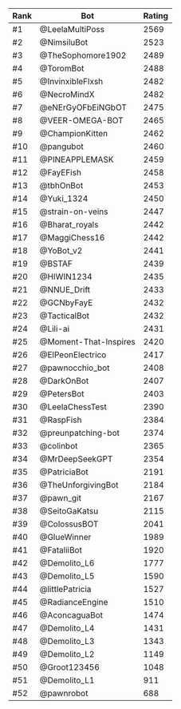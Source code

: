Rank|Bot|Rating
---|---|---
#1|@LeelaMultiPoss|2569
#2|@NimsiluBot|2523
#3|@TheSophomore1902|2489
#4|@ToromBot|2488
#5|@InvinxibleFlxsh|2482
#6|@NecroMindX|2482
#7|@eNErGyOFbEiNGbOT|2475
#8|@VEER-OMEGA-BOT|2465
#9|@ChampionKitten|2462
#10|@pangubot|2460
#11|@PINEAPPLEMASK|2459
#12|@FayEFish|2458
#13|@tbhOnBot|2453
#14|@Yuki_1324|2450
#15|@strain-on-veins|2447
#16|@Bharat_royals|2442
#17|@MaggiChess16|2442
#18|@YoBot_v2|2441
#19|@BSTAF|2439
#20|@HIWIN1234|2435
#21|@NNUE_Drift|2433
#22|@GCNbyFayE|2432
#23|@TacticalBot|2432
#24|@Lili-ai|2431
#25|@Moment-That-Inspires|2420
#26|@ElPeonElectrico|2417
#27|@pawnocchio_bot|2408
#28|@DarkOnBot|2407
#29|@PetersBot|2403
#30|@LeelaChessTest|2390
#31|@RaspFish|2384
#32|@preunpatching-bot|2374
#33|@colinbot|2365
#34|@MrDeepSeekGPT|2354
#35|@PatriciaBot|2191
#36|@TheUnforgivingBot|2184
#37|@pawn_git|2167
#38|@SeitoGaKatsu|2115
#39|@ColossusBOT|2041
#40|@GlueWinner|1989
#41|@FataliiBot|1920
#42|@Demolito_L6|1777
#43|@Demolito_L5|1590
#44|@littlePatricia|1527
#45|@RadianceEngine|1510
#46|@AconcaguaBot|1474
#47|@Demolito_L4|1431
#48|@Demolito_L3|1343
#49|@Demolito_L2|1149
#50|@Groot123456|1048
#51|@Demolito_L1|911
#52|@pawnrobot|688
